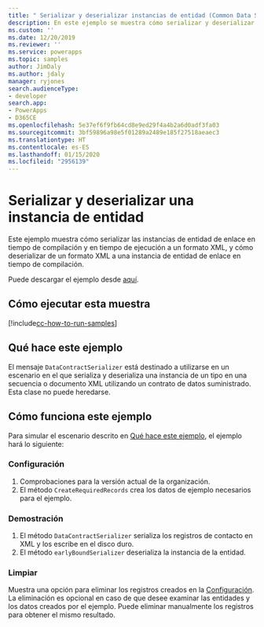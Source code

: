 ```yaml
---
title: " Serializar y deserializar instancias de entidad (Common Data Service) | Microsoft Docs"
description: En este ejemplo se muestra cómo serializar y deserializar instancias de entidad.
ms.custom: ''
ms.date: 12/20/2019
ms.reviewer: ''
ms.service: powerapps
ms.topic: samples
author: JimDaly
ms.author: jdaly
manager: ryjones
search.audienceType:
- developer
search.app:
- PowerApps
- D365CE
ms.openlocfilehash: 5e37ef6f9fb64cd8e9ed29f4a4b2a6d0adf3fa03
ms.sourcegitcommit: 3bf59896a98e5f01289a2489e185f27518aeaec3
ms.translationtype: HT
ms.contentlocale: es-ES
ms.lasthandoff: 01/15/2020
ms.locfileid: "2956139"
---
```

# <a name="serialize-and-deserialize-an-entity-instance"></a>Serializar y deserializar una instancia de entidad 

Este ejemplo muestra cómo serializar las instancias de entidad de enlace en tiempo de compilación y en tiempo de ejecución a un formato XML, y cómo deserializar de un formato XML a una instancia de entidad de enlace en tiempo de compilación.

Puede descargar el ejemplo desde [aquí](https://github.com/microsoft/PowerApps-Samples/tree/master/cds/orgsvc/C%23/SerializeDeserializeEntity).

## <a name="how-to-run-this-sample"></a>Cómo ejecutar esta muestra

[!include[cc-how-to-run-samples](../../includes/cc-how-to-run-samples.md)]

## <a name="what-this-sample-does"></a>Qué hace este ejemplo

El mensaje `DataContractSerializer` está destinado a utilizarse en un escenario en el que serializa y deserializa una instancia de un tipo en una secuencia o documento XML utilizando un contrato de datos suministrado. Esta clase no puede heredarse.

## <a name="how-this-sample-works"></a>Cómo funciona este ejemplo

Para simular el escenario descrito en [Qué hace este ejemplo](#what-this-sample-does), el ejemplo hará lo siguiente:

### <a name="setup"></a>Configuración

1. Comprobaciones para la versión actual de la organización.
1. El método `CreateRequiredRecords` crea los datos de ejemplo necesarios para el ejemplo.

### <a name="demonstrate"></a>Demostración

1. El método `DataContractSerializer` serializa los registros de contacto en XML y los escribe en el disco duro. 
1. El método `earlyBoundSerializer` deserializa la instancia de la entidad.

### <a name="clean-up"></a>Limpiar

Muestra una opción para eliminar los registros creados en la [Configuración](#setup). La eliminación es opcional en caso de que desee examinar las entidades y los datos creados por el ejemplo. Puede eliminar manualmente los registros para obtener el mismo resultado.
